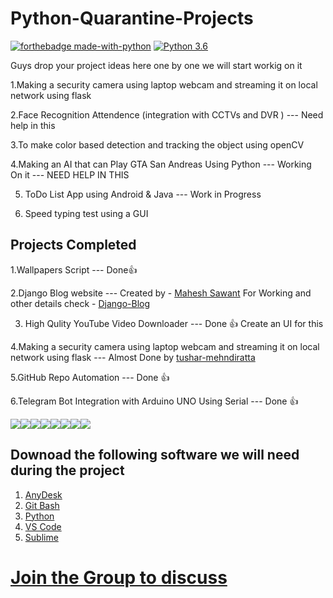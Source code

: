 # Python-Quarantine-Projects

[![forthebadge made-with-python](http://ForTheBadge.com/images/badges/made-with-python.svg)](https://www.python.org/)                  [![Python 3.6](https://img.shields.io/badge/python-3.6-blue.svg)](https://www.python.org/downloads/release/python-360/)   

Guys drop your project ideas here one by one we will start workig on it

1.Making a security camera using laptop webcam and streaming it on local network using flask

2.Face Recognition Attendence (integration with CCTVs and DVR ) --- Need help in this

3.To make color based detection and tracking the object using openCV 

4.Making an AI that can Play GTA San Andreas Using Python --- Working On it  --- NEED HELP IN THIS

5. ToDo List App using Android & Java --- Work in Progress

6. Speed typing test using a GUI

## Projects Completed 

1.Wallpapers Script --- Done👍

2.Django Blog website --- Created by - [Mahesh Sawant](https://github.com/smahesh29) 
  For Working and other details check - [Django-Blog](https://github.com/smahesh29/Django-Blog)
  
3. High Qulity YouTube Video Downloader --- Done 👍  Create an UI for this

4.Making a security camera using laptop webcam and streaming it on local network using flask --- Almost Done by [tushar-mehndiratta](https://github.com/tushar-mehndiratta)

5.GitHub Repo Automation --- Done 👍

6.Telegram Bot Integration with Arduino UNO Using Serial --- Done 👍



[![](https://sourcerer.io/fame/Arbazkhan4712/Arbazkhan4712/Python-Quarantine-Projects/images/0)](https://sourcerer.io/fame/Arbazkhan4712/Arbazkhan4712/Python-Quarantine-Projects/links/0)[![](https://sourcerer.io/fame/Arbazkhan4712/Arbazkhan4712/Python-Quarantine-Projects/images/1)](https://sourcerer.io/fame/Arbazkhan4712/Arbazkhan4712/Python-Quarantine-Projects/links/1)[![](https://sourcerer.io/fame/Arbazkhan4712/Arbazkhan4712/Python-Quarantine-Projects/images/2)](https://sourcerer.io/fame/Arbazkhan4712/Arbazkhan4712/Python-Quarantine-Projects/links/2)[![](https://sourcerer.io/fame/Arbazkhan4712/Arbazkhan4712/Python-Quarantine-Projects/images/3)](https://sourcerer.io/fame/Arbazkhan4712/Arbazkhan4712/Python-Quarantine-Projects/links/3)[![](https://sourcerer.io/fame/Arbazkhan4712/Arbazkhan4712/Python-Quarantine-Projects/images/4)](https://sourcerer.io/fame/Arbazkhan4712/Arbazkhan4712/Python-Quarantine-Projects/links/4)[![](https://sourcerer.io/fame/Arbazkhan4712/Arbazkhan4712/Python-Quarantine-Projects/images/5)](https://sourcerer.io/fame/Arbazkhan4712/Arbazkhan4712/Python-Quarantine-Projects/links/5)[![](https://sourcerer.io/fame/Arbazkhan4712/Arbazkhan4712/Python-Quarantine-Projects/images/6)](https://sourcerer.io/fame/Arbazkhan4712/Arbazkhan4712/Python-Quarantine-Projects/links/6)[![](https://sourcerer.io/fame/Arbazkhan4712/Arbazkhan4712/Python-Quarantine-Projects/images/7)](https://sourcerer.io/fame/Arbazkhan4712/Arbazkhan4712/Python-Quarantine-Projects/links/7)

## Downoad the following software we will need during the project

1. [AnyDesk](https://anydesk.com/en/downloads) 
2. [Git Bash](https://git-scm.com/download)
3. [Python](https://www.python.org/)
4. [VS Code](https://code.visualstudio.com/)
5. [Sublime](https://www.sublimetext.com/)
# [Join the Group to discuss](https://chat.whatsapp.com/HBZwGwcRP3QBqeIRIMEc5i)
>
